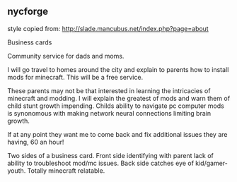 ## nycforge

style copied from:
http://slade.mancubus.net/index.php?page=about

Business cards

Community service for dads and moms.

I will go travel to homes around the city and explain to parents how to install mods for minecraft. This will be a free service.

These parents may not be that interested in learning the intricacies of minecraft and modding. I will explain the greatest of mods and warn them of child stunt growth impending. Childs ability to navigate pc computer mods is synonomous with making network neural connections limiting brain growth.

If at any point they want me to come back and fix additional issues they are having, 60 an hour!

Two sides of a business card. Front side identifying with parent lack of ability to troubleshoot mod/mc issues. Back side catches eye of kid/gamer-youth. Totally minecraft relatable.